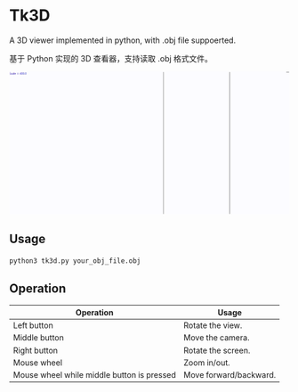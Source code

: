 # Tk3D

A 3D viewer implemented in python, with .obj file suppoerted.

基于 Python 实现的 3D 查看器，支持读取 .obj 格式文件。

![screenshot](/screenshot.gif)

## Usage

```sh
python3 tk3d.py your_obj_file.obj
```

## Operation

| Operation | Usage |
| --- | --- |
| Left button | Rotate the view. |
| Middle button | Move the camera. |
| Right button | Rotate the screen. |
| Mouse wheel | Zoom in/out. |
| Mouse wheel while middle button is pressed | Move forward/backward. |
